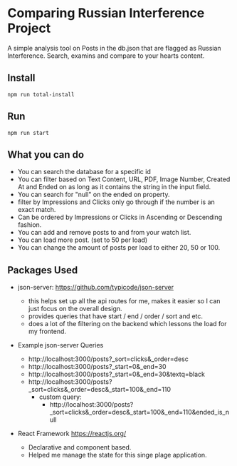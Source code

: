 # Comparing Russian Interference Project

A simple analysis tool on Posts in the db.json that are flagged as Russian Interference. 
Search, examins and compare to your hearts content.

## Install 
```
npm run total-install
```

## Run
```
npm run start
```

## What you can do 

- You can search the database for a specific id
- You can filter based on Text Content, URL, PDF, Image Number, Created At and Ended on as long as it contains the string in the input field.
- You can search for "null" on the ended on property.
- filter by Impressions and Clicks only go through if the number is an exact match.
- Can be ordered by Impressions or Clicks in Ascending or Descending fashion. 
- You can add and remove posts to and from your watch list. 
- You can load more post. (set to 50 per load)
- You can change the amount of posts per load to either 20, 50 or 100.

## Packages Used 

* json-server: https://github.com/typicode/json-server
    - this helps set up all the api routes for me, makes it easier so I can just focus on the overall design.
    - provides queries that have start / end / order / sort and etc. 
    - does a lot of the filtering on the backend which lessons the load for my frontend.

* Example json-server Queries
    - http://localhost:3000/posts?_sort=clicks&_order=desc
    - http://localhost:3000/posts?_start=0&_end=30
    - http://localhost:3000/posts?_start=0&_end=30&textq=black
    - http://localhost:3000/posts?_sort=clicks&_order=desc&_start=100&_end=110
        - custom query: 
            - http://localhost:3000/posts?_sort=clicks&_order=desc&_start=100&_end=110&ended_is_null

* React Framework https://reactjs.org/
    - Declarative and component based.
    - Helped me manage the state for this singe plage application.
